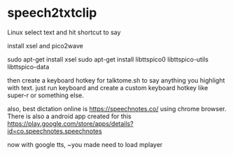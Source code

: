 # speech2txtclip
Linux select text and hit shortcut to say


install xsel and pico2wave

sudo apt-get install xsel
sudo apt-get install libttspico0 libttspico-utils libttspico-data

then create a keyboard hotkey for talktome.sh to say anything you highlight with text.
just run keyboard and create a custom keyboard hotkey like super-r or something else.

also, best dictation online is https://speechnotes.co/ using chrome browser. There is also
a android app created for this https://play.google.com/store/apps/details?id=co.speechnotes.speechnotes

now with google tts, ~you made need to load mplayer
